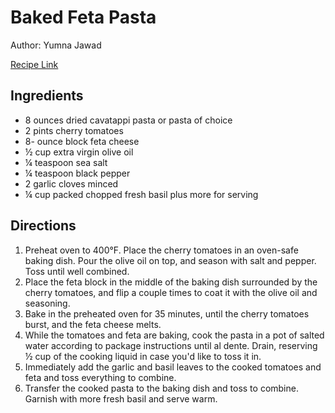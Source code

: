 # Baked Feta Pasta

Author: Yumna Jawad

[Recipe Link](https://feelgoodfoodie.net/wprm_print/31658/)

## Ingredients

- 8 ounces dried cavatappi pasta or pasta of choice
- 2 pints cherry tomatoes
- 8- ounce block feta cheese
- ½ cup extra virgin olive oil
- ¼ teaspoon sea salt
- ¼ teaspoon black pepper
- 2 garlic cloves minced
- ¼ cup packed chopped fresh basil plus more for serving


## Directions 

1. Preheat oven to 400°F. Place the cherry tomatoes in an oven-safe baking dish. Pour the olive oil on top, and season with salt and pepper. Toss until well combined.
2. Place the feta block in the middle of the baking dish surrounded by the cherry tomatoes, and flip a couple times to coat it with the olive oil and seasoning.
3. Bake in the preheated oven for 35 minutes, until the cherry tomatoes burst, and the feta cheese melts.
4. While the tomatoes and feta are baking, cook the pasta in a pot of salted water according to package instructions until al dente. Drain, reserving ½ cup of the cooking liquid in case you'd like to toss it in.
5. Immediately add the garlic and basil leaves to the cooked tomatoes and feta and toss everything to combine.
6. Transfer the cooked pasta to the baking dish and toss to combine. Garnish with more fresh basil and serve warm.
